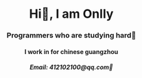 <h1 align="center">Hi👋, I am Onlly</h1>
<h3 align="center">Programmers who are studying hard💪</h3>
<h4 align="center">I work in for chinese guangzhou</h4>
<h5 align="center">Email: 412102100@qq.com💪</h5>
